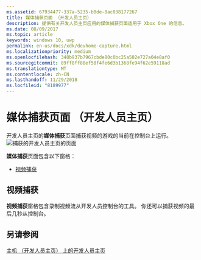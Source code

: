 ```yaml
---
ms.assetid: 67934477-337a-5235-b0de-8ac038177267
title: 媒体捕获页面 （开发人员主页）
description: 提供有关开发人员主页应用的媒体捕获页面适用于 Xbox One 的信息。
ms.date: 08/09/2017
ms.topic: article
keywords: windows 10, uwp
permalink: en-us/docs/xdk/devhome-capture.html
ms.localizationpriority: medium
ms.openlocfilehash: 348b937b7967cbde80c0bc25a502e727a04e8af0
ms.sourcegitcommit: 89ff8ff88ef58f4fe6d3b1368fe94f62e59118ad
ms.translationtype: MT
ms.contentlocale: zh-CN
ms.lasthandoff: 11/29/2018
ms.locfileid: "8189977"
---
```

# <a name="media-capture-page-dev-home"></a>媒体捕获页面 （开发人员主页）
   
  
开发人员主页的**媒体捕获**页面捕获视频的游戏的当前在控制台上运行。   
 ![捕获的开发人员主页的页面](images/devhome_capture.png)   
  
**媒体捕获**页面包含以下窗格：   
 
   *  [视频捕获](#ID4EHB)  

 
<a id="ID4EHB"></a>

   

## <a name="video-capture"></a>视频捕获  
   
  
**视频捕获**窗格包含录制视频流从开发人员控制台的工具。 你还可以捕获视频的最后几秒从控制台。   
  
<a id="ID4ERB"></a>

   

## <a name="see-also"></a>另请参阅  
 [主机 （开发人员主页） 上的开发人员主页](dev-home.md)

  